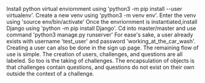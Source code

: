 Install python virtual enviornment using 'python3 -m pip install --user virtualenv'.
Create a new venv using 'python3 -m venv env'.
Enter the venv using 'source env/bin/activate'
Once the envriornment is instantiated,install Django using 'python -m pip install Django'.
Cd into master/master and use command 'python3 manage.py runserver'
For ease's sake, a user already exists with username 'test_user' and password 'working_at_the_car_wash'. Creating a user can also be done in the sign up page.
The remaining flow of use is simple. The creation of users, challenges, and questions are all labeled. So too is the taking of challenges. The encapsulation of objects is that challenges contain questions, and questions do not exist on their own outside the context of a challenge.

